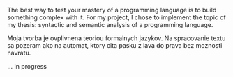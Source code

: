 The best way to test your mastery of a programming language is to build something complex with it. For my project, I chose to implement the topic of my thesis: syntactic and semantic analysis of a programming language.


Moja tvorba je ovplivnena teoriou formalnych jazykov. Na spracovanie textu sa pozeram ako na automat, ktory cita pasku z lava do prava bez moznosti navratu. 

... in progress